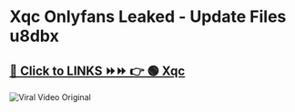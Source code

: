 
 # Xqc Onlyfans Leaked - Update Files u8dbx

## <h2><a href="https://clipsfans.com/Xqc&ref=git">🔗 Click to LINKS ⏩⏩ 👉 🟢 Xqc </a></h2>

<a href="https://clipsfans.com/Xqc&ref=git" rel="nofollow" data-target="animated-image.originalLink"><img src="https://i.ibb.co.com/xMMVF88/686577567.gif" alt="Viral Video Original" style="max-width: 100%; display: inline-block;" data-target="animated-image.originalImage"></a>

